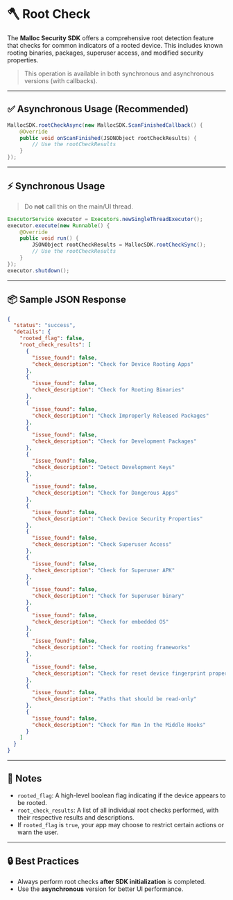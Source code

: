 # 🪓 Root Check

The **Malloc Security SDK** offers a comprehensive root detection feature that checks for common indicators of a rooted device. This includes known rooting binaries, packages, superuser access, and modified security properties.

> This operation is available in both synchronous and asynchronous versions (with callbacks).

---

## ✅ Asynchronous Usage (Recommended)

```java
MallocSDK.rootCheckAsync(new MallocSDK.ScanFinishedCallback() {
    @Override
    public void onScanFinished(JSONObject rootCheckResults) {
        // Use the rootCheckResults
    }
});
```

---

## ⚡ Synchronous Usage

> Do **not** call this on the main/UI thread.

```java
ExecutorService executor = Executors.newSingleThreadExecutor();
executor.execute(new Runnable() {
    @Override
    public void run() {
        JSONObject rootCheckResults = MallocSDK.rootCheckSync();
        // Use the rootCheckResults
    }
});
executor.shutdown();
```

---

## 📦 Sample JSON Response

```json
{
  "status": "success",
  "details": {
    "rooted_flag": false,
    "root_check_results": [
      {
        "issue_found": false,
        "check_description": "Check for Device Rooting Apps"
      },
      {
        "issue_found": false,
        "check_description": "Check for Rooting Binaries"
      },
      {
        "issue_found": false,
        "check_description": "Check Improperly Released Packages"
      },
      {
        "issue_found": false,
        "check_description": "Check for Development Packages"
      },
      {
        "issue_found": false,
        "check_description": "Detect Development Keys"
      },
      {
        "issue_found": false,
        "check_description": "Check for Dangerous Apps"
      },
      {
        "issue_found": false,
        "check_description": "Check Device Security Properties"
      },
      {
        "issue_found": false,
        "check_description": "Check Superuser Access"
      },
      {
        "issue_found": false,
        "check_description": "Check for Superuser APK"
      },
      {
        "issue_found": false,
        "check_description": "Check for Superuser binary"
      },
      {
        "issue_found": false,
        "check_description": "Check for embedded OS"
      },
      {
        "issue_found": false,
        "check_description": "Check for rooting frameworks"
      },
      {
        "issue_found": false,
        "check_description": "Check for reset device fingerprint properties"
      },
      {
        "issue_found": false,
        "check_description": "Paths that should be read-only"
      },
      {
        "issue_found": false,
        "check_description": "Check for Man In the Middle Hooks"
      }
    ]
  }
}
```

---

## 🧠 Notes

- `rooted_flag`: A high-level boolean flag indicating if the device appears to be rooted.
- `root_check_results`: A list of all individual root checks performed, with their respective results and descriptions.
- If `rooted_flag` is `true`, your app may choose to restrict certain actions or warn the user.

---

## 🔒 Best Practices

- Always perform root checks **after SDK initialization** is completed.
- Use the **asynchronous** version for better UI performance.

